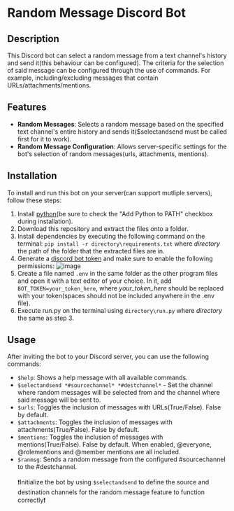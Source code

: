 # Random Message Discord Bot

## Description
This Discord bot can select a random message from a text channel's history and send it(this behaviour can be configured). The criteria for the selection of said message can be configured through the use of commands. For example, including/excluding messages that contain URLs/attachments/mentions.

## Features
- **Random Messages**: Selects a random message based on the specified text channel's entire history and sends it($selectandsend must be called first for it to work).
- **Random Message Configuration**: Allows server-specific settings for the bot's selection of random messages(urls, attachments, mentions).

## Installation
To install and run this bot on your server(can support mutliple servers), follow these steps:
1. Install [python](https://www.python.org/downloads/)(be sure to check the "Add Python to PATH" checkbox during installation).
2. Download this repository and extract the files onto a folder.
3. Install dependencies by executing the following command on the terminal: `pip install -r directory\requirements.txt` where *directory* the path of the folder that the extracted files are in.
4. Generate a [discord bot token](https://discordgsm.com/guide/how-to-get-a-discord-bot-token) and make sure to enable the following permissions: 
![image](https://github.com/Beast-East/random-message-discord-bot/assets/138492796/78e11a91-bd03-403d-ad10-0e1b73ba42b3)
5. Create a file named `.env` in the same folder as the other program files and open it with a text editor of your choice. 
In it, add `BOT_TOKEN=your_token_here`, where *your_token_here* should be replaced with your token(spaces should not be included anywhere in the .env file).
6. Execute run.py on the terminal using `directory\run.py` where *directory* the same as step 3.

## Usage
After inviting the bot to your Discord server, you can use the following commands:
- `$help`: Shows a help message with all available commands.
- `$selectandsend *#sourcechannel* *#destchannel*` - Set the channel where random messages will be selected from and the channel where said message will be sent to.
- `$urls`: Toggles the inclusion of messages with URLs(True/False). False by default.
- `$attachments`: Toggles the inclusion of messages with attachments(True/False). False by default.
- `$mentions`: Toggles the inclusion of messages with mentions(True/False). False by default. When enabled, @everyone, @rolementions and @member mentions are all included.
- `$ranmsg`: Sends a random message from the configured #sourcechannel to the #destchannel.
<br/><br/>❗Initialize the bot by using `$selectandsend` to define the source and destination channels for the random message feature to function correctly❗
